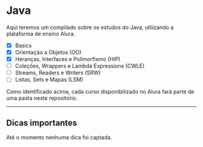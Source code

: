 # Java

Aqui teremos um compilado sobre os estudos do Java, utilizando a plataforma de ensino Alura.

- [x] Basics
- [X] Orientação a Objetos (OO)
- [X] Heranças, Interfaces e Polimorfismo (HIP)
- [ ] Coleções, Wrappers e Lambda Expressions (CWLE)
- [ ] Streams, Readers e Writers (SRW)
- [ ] Listas, Sets e Mapas (LSM)

Como identificado acima, cada curso disponibilizado no Alura fará parte de uma pasta neste repositório.

---

## Dicas importantes

Até o momento nenhuma dica foi captada.
